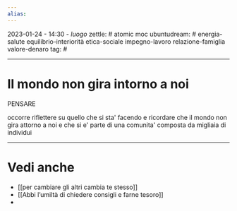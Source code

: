 ```yaml
---
alias: 
---
```

2023-01-24 - 14:30 - *luogo*
zettle: # atomic moc
ubuntudream: # energia-salute equilibrio-interiorità etica-sociale impegno-lavoro relazione-famiglia valore-denaro 
tag: #

---
# Il mondo non gira intorno a noi
PENSARE

occorre riflettere su quello che si sta' facendo e ricordare che il mondo non gira attorno a noi e che si e' parte di una comunita' composta da migliaia di individui


---
# Vedi anche
- [[per cambiare gli altri cambia te stesso]]
- [[Abbi l’umiltà di chiedere consigli e farne tesoro]]
- 